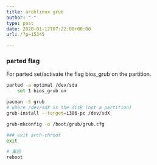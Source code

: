 ```yaml
---
title: archlinux grub
author: "-"
type: post
date: 2020-01-12T07:22:08+00:00
url: /?p=15345

---
```

### parted flag
For parted set/activate the flag bios_grub on the partition.

```bash
parted -a optimal /dev/sda
    set 1 bios_grub on

pacman -S grub
# where /dev/sdX is the disk (not a partition)
grub-install --target=i386-pc /dev/sdX

grub-mkconfig -o /boot/grub/grub.cfg

### exit arch-chroot
exit

# 重启
reboot
```

